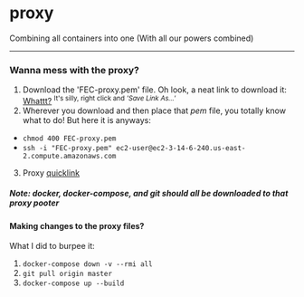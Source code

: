 # proxy
Combining all containers into one
(With all our powers combined)

-----

### Wanna mess with the proxy? 
1. Download the 'FEC-proxy.pem' file. Oh look, a neat link to download it:  <a download='FEC-proxy.pem' href='https://github.com/hrden05/proxy/blob/master/FEC-proxy.pem'>Whattt?</a> <sup>It's silly, right click and _'Save Link As...'_<sup>
2. Wherever you download and then place that _pem_ file, you totally know what to do! But here it is anyways:  
  - `chmod 400 FEC-proxy.pem`  
  - `ssh -i "FEC-proxy.pem" ec2-user@ec2-3-14-6-240.us-east-2.compute.amazonaws.com`  
3. Proxy [quicklink](http://ec2-3-14-6-240.us-east-2.compute.amazonaws.com/)
 
##### Note: docker, docker-compose, and git should all be downloaded to that _proxy pooter_
#### Making changes to the proxy files? 
 What I did to burpee it:
  1. `docker-compose down -v --rmi all`
  2. `git pull origin master`
  3. `docker-compose up --build`

